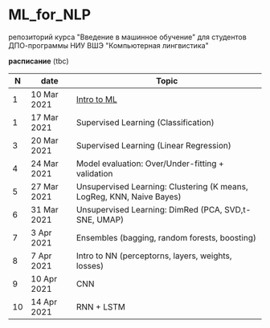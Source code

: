 # ML_for_NLP
репозиторий курса "Введение в машинное обучение" для студентов ДПО-программы НИУ ВШЭ "Компьютерная лингвистика"


**расписание**
(tbc)

|N|date|Topic|
|--|--|--|
|1|10 Mar 2021|[Intro to ML](https://github.com/nstsj/ML_for_NLP/tree/main/intro%2Bclassification)|
|1|17 Mar 2021|Supervised Learning (Classification)|
|3|20 Mar 2021|Supervised Learning (Linear Regression)|
|4|24 Mar 2021|Model evaluation: Over/Under-fitting + validation|
|5|27 Mar 2021|Unsupervised Learning: Clustering (K means, LogReg, KNN, Naive Bayes)|
|6|31 Mar 2021|Unsupervised Learning: DimRed (PCA, SVD,t-SNE, UMAP)|
|7|3 Apr 2021|Ensembles (bagging, random forests, boosting)|
|8|7 Apr 2021|Intro to NN (perceptorns, layers, weights, losses)|
|9|10 Apr 2021|CNN|
|10|14 Apr 2021|RNN + LSTM|
